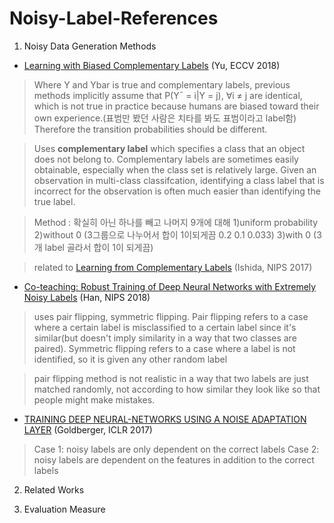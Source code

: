 # Noisy-Label-References

1. Noisy Data Generation Methods

- [Learning with Biased Complementary Labels](https://arxiv.org/pdf/1711.09535.pdf) (Yu, ECCV 2018)
 >Where Y and Ybar is true and complementary labels, previous methods implicitly assume that 
 P(Y¯ = i|Y = j), ∀i ≠ j are identical, which is not true in practice because humans are biased toward their own experience.(표범만 봤던 사람은 치타를 봐도 표범이라고 label함) Therefore the transition probabilities should be different.
 
>Uses **complementary label** which specifies a class that an object does not belong to. Complementary labels are sometimes easily obtainable, especially when the class set is relatively large. Given an observation in multi-class classifcation, identifying a class label that is incorrect for the observation is often much easier than identifying the true label.

>Method : 확실히 아닌 하나를 빼고 나머지 9개에 대해 1)uniform probability 2)without 0 (3그룹으로 나누어서 합이 1이되게끔 0.2 0.1 0.033)
3)with 0 (3개 label 골라서 합이 1이 되게끔)

>related to [Learning from Complementary Labels](https://arxiv.org/pdf/1705.07541.pdf) (Ishida, NIPS 2017)

- [Co-teaching: Robust Training of Deep Neural Networks with Extremely Noisy Labels](https://arxiv.org/pdf/1804.06872.pdf) (Han, NIPS 2018)
 > uses pair flipping, symmetric flipping. Pair flipping refers to a case where a certain label is misclassified to a certain label since it's similar(but doesn't imply similarity in a way that two classes are paired). Symmetric flipping refers to a case where a label is not identified, so it is given any other random label
 
 > pair flipping method is not realistic in a way that two labels are just matched randomly, not according to how similar they look like so that people might make mistakes.
 
 
- [TRAINING DEEP NEURAL-NETWORKS USING A NOISE ADAPTATION LAYER](https://openreview.net/pdf?id=H12GRgcxg) (Goldberger, ICLR 2017)
 > Case 1: noisy labels are only dependent on the correct labels
 > Case 2: noisy labels are dependent on the features in addition to the correct labels


2. Related Works



3. Evaluation Measure
